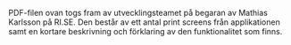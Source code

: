 PDF-filen ovan togs fram av utvecklingsteamet på begaran av Mathias Karlsson på RI.SE. Den består av ett antal print screens från applikationen samt en kortare beskrivning och förklaring av den funktionalitet som finns. 